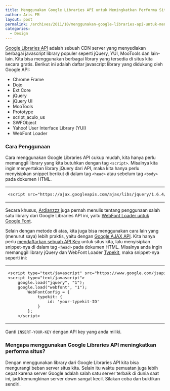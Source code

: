 ```yaml
---
title: Menggunakan Google Libraries API untuk Meningkatkan Performa Situs
author: Aris FM
layout: post
permalink: /archives/2011/10/menggunakan-google-libraries-api-untuk-meningkatkan-performa-situs.html
categories:
  - Design
---
```

[Google Libraries API][1] adalah sebuah CDN server yang menyediakan berbagai javascript library populer seperti jQuery, YUI, MooTools dan lain-lain. Kita bisa menggunakan berbagai library yang tersedia di situs kita secara gratis. Berikut ini adalah daftar javascript library yang didukung oleh Google API:

*   Chrome Frame 
*   Dojo
*   Ext Core
*   jQuery
*   jQuery UI
*   MooTools
*   Prototype
*   script\_aculo\_us
*   SWFObject
*   Yahoo! User Interface Library (YUI)
*   WebFont Loader

<!--more-->

### Cara Penggunaan

Cara menggunakan Google Libraries API cukup mudah, kita hanya perlu memanggil library yang kita butuhkan dengan tag `<script>`. Misalnya kita ingin menyertakan library jQuery dari API, maka kita hanya perlu menyisipkan snippet berikut di dalam tag `<head>` atau sebelum tag `<body>` pada dokumen HTML.

<div class="wp_syntax">
  <table>
    <tr>
      <td class="code">
        <pre class="html" style="font-family:monospace;">&lt;script src="https://ajax.googleapis.com/ajax/libs/jquery/1.6.4/jquery.min.js"&gt;&lt;/script&gt;</pre>
      </td>
    </tr>
  </table>
</div>

Secara khusus, [Ardianzzz][2] juga pernah menulis tentang penggunaan salah satu library dari Google Libraries API ini, yaitu [WebFont Loader untuk Google Font][3].

Selain dengan metode di atas, kita juga bisa menggunakan cara lain yang (menurut saya) lebih praktis, yaitu dengan [Google AJAX API][4]. Kita hanya perlu [mendaftarkan sebuah API Key][5] untuk situs kita, lalu menyisipkan snippet-nya di dalam tag `<head>` pada dokumen HTML. Misalnya anda ingin memanggil library jQuery dan WebFont Loader [Typekit][6], maka snippet-nya seperti ini:

<div class="wp_syntax">
  <table>
    <tr>
      <td class="code">
        <pre class="html" style="font-family:monospace;">&lt;script type="text/javascript" src="https://www.google.com/jsapi?key=INSERT-YOUR-KEY"&gt;&lt;/script&gt;
&lt;script type="text/javascript"&gt;
	google.load("jquery", "1");
	google.load("webfont", "1");
		WebFontConfig = {
			typekit: {
				id: 'your-typekit-ID'
			}
		};
	&lt;/script&gt;</pre>
      </td>
    </tr>
  </table>
</div>

Ganti `INSERT-YOUR-KEY` dengan API key yang anda miliki.

### Mengapa menggunakan Google Libraries API meningkatkan performa situs?

Dengan menggunakan library dari Google Libraries API kita bisa mengurangi beban server situs kita. Selain itu waktu pemuatan juga lebih cepat karena server Google adalah salah satu server terbaik di dunia saat ini, jadi kemungkinan server down sangat kecil. Silakan coba dan buktikan sendiri.

 [1]: http://code.google.com/apis/libraries/devguide.html
 [2]: http://ardianzzz.com/
 [3]: http://ardianzzz.com/2010/12/19/googlefont-webfontloader/
 [4]: http://code.google.com/apis/loader/
 [5]: http://code.google.com/apis/loader/signup.html
 [6]: http://typekit.com/